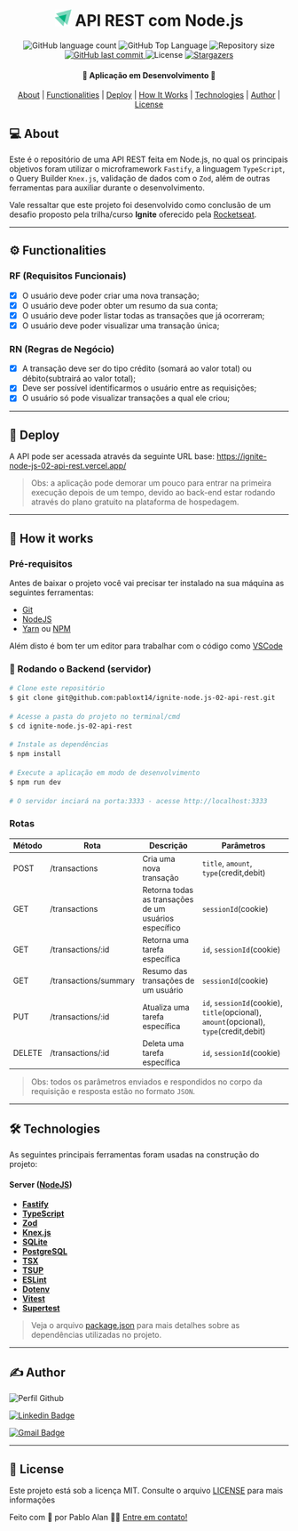 <h1 align="center">
  <img
    src=".github/logo-ignite.svg"
    title="Logo Ignite Rocketseat"
    alt="Logo Ignite Rocketseat"
    width="30px"
  />
  API REST com Node.js
</h1>

<p align="center">
  <img alt="GitHub language count" src="https://img.shields.io/github/languages/count/pabloxt14/ignite-node.js-02-api-rest">

  <img alt="GitHub Top Language" src="https://img.shields.io/github/languages/top/pabloxt14/ignite-node.js-02-api-rest" />

  <img alt="Repository size" src="https://img.shields.io/github/repo-size/pabloxt14/ignite-node.js-02-api-rest">
  
  <a href="https://github.com/pabloxt14/ignite-node.js-02-api-rest/commits/master">
    <img alt="GitHub last commit" src="https://img.shields.io/github/last-commit/pabloxt14/ignite-node.js-02-api-rest">
  </a>
    
  <img alt="License" src="https://img.shields.io/github/license/pabloxt14/ignite-node.js-02-api-rest">

  <a href="https://github.com/pabloxt14/ignite-node.js-02-api-rest/stargazers">
    <img alt="Stargazers" src="https://img.shields.io/github/stars/pabloxt14/ignite-node.js-02-api-rest?style=social">
  </a>
</p>

<h4 align="center"> 
	🚧 Aplicação em Desenvolvimento 🚧
</h4>

<p align="center">
 <a href="#-about">About</a> |
 <a href="#-functionalities">Functionalities</a> |
 <a href="#-deploy">Deploy</a> | 
 <a href="#-how-it-works">How It Works</a> | 
 <a href="#-technologies">Technologies</a> | 
 <a href="#-author">Author</a> | 
 <a href="#-license">License</a>
</p>

## 💻 About

Este é o repositório de uma API REST feita em Node.js, no qual os principais objetivos foram utilizar o microframework `Fastify`, a linguagem `TypeScript`, o Query Builder `Knex.js`, validação de dados com o `Zod`, além de outras ferramentas para auxiliar durante o desenvolvimento.

Vale ressaltar que este projeto foi desenvolvido como conclusão de um desafio proposto pela trilha/curso **Ignite** oferecido pela [Rocketseat](https://www.rocketseat.com.br/).

---

## ⚙ Functionalities

### RF (Requisitos Funcionais)
- [x] O usuário deve poder criar uma nova transação;
- [x] O usuário deve poder obter um resumo da sua conta;
- [x] O usuário deve poder listar todas as transações que já ocorreram;
- [x] O usuário deve poder visualizar uma transação única;

### RN (Regras de Negócio)
- [x] A transação deve ser do tipo crédito (somará ao valor total) ou débito(subtrairá ao valor total);
- [x] Deve ser possível identificarmos o usuário entre as requisições;
- [x] O usuário só pode visualizar transações a qual ele criou;

---

## 🔗 Deploy

A API pode ser acessada através da seguinte URL base: https://ignite-node-js-02-api-rest.vercel.app/

> Obs: a aplicação pode demorar um pouco para entrar na primeira execução depois de um tempo, devido ao back-end estar rodando através do plano gratuito na plataforma de hospedagem.

---

## 🚀 How it works

### Pré-requisitos

Antes de baixar o projeto você vai precisar ter instalado na sua máquina as seguintes ferramentas:

* [Git](https://git-scm.com)
* [NodeJS](https://nodejs.org/en/)
* [Yarn](https://yarnpkg.com/) ou [NPM](https://www.npmjs.com/)

Além disto é bom ter um editor para trabalhar com o código como [VSCode](https://code.visualstudio.com/)

### 🎲 Rodando o Backend (servidor)

```bash
# Clone este repositório
$ git clone git@github.com:pabloxt14/ignite-node.js-02-api-rest.git

# Acesse a pasta do projeto no terminal/cmd
$ cd ignite-node.js-02-api-rest

# Instale as dependências
$ npm install

# Execute a aplicação em modo de desenvolvimento
$ npm run dev

# O servidor inciará na porta:3333 - acesse http://localhost:3333

```

### Rotas

| Método | Rota	| Descrição	| Parâmetros |
| --- | --- | --- | --- |
| POST | /transactions | Cria uma nova transação | `title`, `amount`, `type`(credit,debit) |
| GET | /transactions | Retorna todas as transações de um usuários específico | `sessionId`(cookie) |
| GET | /transactions/:id | Retorna uma tarefa específica | `id`, `sessionId`(cookie) |
| GET | /transactions/summary | Resumo das transações de um usuário | `sessionId`(cookie) |
| PUT | /transactions/:id | Atualiza uma tarefa específica | `id`, `sessionId`(cookie), `title`(opcional), `amount`(opcional), `type`(credit,debit) |
| DELETE | /transactions/:id | Deleta uma tarefa específica | `id`, `sessionId`(cookie) |

> Obs: todos os parâmetros enviados e respondidos no corpo da requisição e resposta estão no formato `JSON`.

---

## 🛠 Technologies

As seguintes principais ferramentas foram usadas na construção do projeto:

#### **Server**  ([NodeJS](https://nodejs.org/en/))

-   **[Fastify](https://www.fastify.io/)**
-   **[TypeScript](https://www.typescriptlang.org/)**
-   **[Zod](https://github.com/colinhacks/zod)**
-   **[Knex.js](https://knexjs.org/)**
-   **[SQLite](https://sqlite.org/index.html)**
-   **[PostgreSQL](https://www.postgresql.org/)**
-   **[TSX](https://github.com/esbuild-kit/tsx)**
-   **[TSUP](https://tsup.egoist.dev/)**
-   **[ESLint](https://eslint.org/)**
-   **[Dotenv](https://github.com/motdotla/dotenv)**
-   **[Vitest](https://vitest.dev/)**
-   **[Supertest](https://github.com/ladjs/supertest)**

> Veja o arquivo [package.json](./package.json) para mais detalhes sobre as dependências utilizadas no projeto.
---

## ✍ Author

<img alt="Perfil Github" title="Perfil Github" src="https://github.com/PabloXT14.png" width="100px" />

[![Linkedin Badge](https://img.shields.io/badge/-Pablo_Alan-blue?style=flat-square&logo=Linkedin&logoColor=white&link=https://www.linkedin.com/in/pabloalan/)](https://www.linkedin.com/in/pabloalan/)

[![Gmail Badge](https://img.shields.io/badge/-pabloxt14@gmail.com-c14438?style=flat-square&logo=Gmail&logoColor=white&link=mailto:pabloxt14@gmail.com)](mailto:pabloxt14@gmail.com)

---

## 📝 License

Este projeto está sob a licença MIT. Consulte o arquivo [LICENSE](./LICENSE) para mais informações

Feito com 💜 por Pablo Alan 👋🏽 [Entre em contato!](https://www.linkedin.com/in/pabloalan/)
